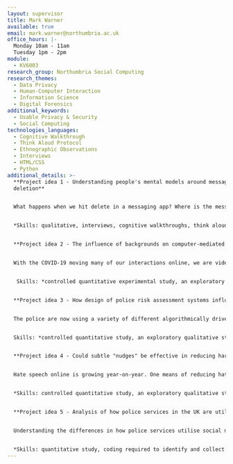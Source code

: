 ```yaml
---
layout: supervisor
title: Mark Warner
available: true
email: mark.warner@northumbria.ac.uk
office_hours: |-
  Monday 10am - 11am
  Tuesday 1pm - 2pm 
module:
  - KV6003
research_group: Northumbria Social Computing
research_themes:
  - Data Privacy
  - Human-Computer Interaction
  - Information Science
  - Digital Forensics
additional_keywords:
  - Usable Privacy & Security
  - Social Computing
technologies_languages:
  - Cognitive Walkthrough
  - Think Aloud Protocol
  - Ethnographic Observations
  - Interviews
  - HTML/CSS
  - Python
additional_details: >-
  **Project idea 1 - Understanding people's mental models around message
  deletion**


  What happens when we hit delete in a messaging app? Where is the message stored? Is it really deleted? Is it deleted everywhere? Could it be recovered? This project will use qualitative methods to understand how people think message deletion works in two or more messaging apps.


  *Skills: qualitative, interviews, cognitive walkthroughs, think alouds*


  **Project idea 2 - The influence of backgrounds on computer-mediated video interactions**


  With the COVID-19 moving many of our interactions online, we are video calling each other more than ever before. Unlike in person meetings, online meetings allow us to replace our background. But what affect might this have on how people interact with each other? This project is interested in how people's backgrounds (e.g., no filter, blurred, other) influence how people are perceived by others (e.g., interpersonal trust).


   Skills: *controlled quantitative experimental study, an exploratory qualitative study or mixed methods*


  **Project idea 3 - How design of police risk assessment systems influence decision-making** 


  The police are now using a variety of different algorithmically driven systems to help support decision-making. For example oxRec (<https://oxrisk.com/oxrec-9/>) calculates the risk of violent reoffending of released prisoners. What we do not know is how people (e.g., police officers) evaluate and process the outputs of these models, and make sense of them in order to support their decision-making. Could the design of these systems positively (or negatively) influence their decision-making. 


  Skills: *controlled quantitative study, an exploratory qualitative study or mixed methods*


  **Project idea 4 - Could subtle "nudges" be effective in reducing harmful online speech?**


  Hate speech online is growing year-on-year. One means of reducing hate speech is to develop indicators that inform people of their hurtful/harmful comments as they type. These indicators are often very explicit e.g. "Your message may hurt someone". But could more subtle "nudges" (see nudge theory) be more effective? e.g., could changes to interface colour or sound be used to discourage the typing of harmful content? 


  *Skills: controlled quantitative study, an exploratory qualitative study or mixed methods, coding most likely required to develop a prototype interface (e.g., python, java, react)*


  **Project idea 5 - Analysis of how police services in the UK are utilise social media**


  Understanding the differences in how police services utilise social media through an analysis of Twitter data (e.g., analysis of multiple policing account tweets in terms of their tone, sentiment, posting frequency, engagement).


  *Skills: quantitative study, coding required to identify and collect tweets and perform analysis across data, NLP/python.*
---
```

